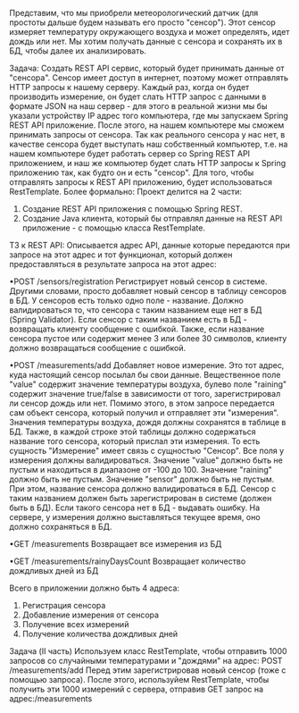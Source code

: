 Представим, что мы приобрели метеорологический датчик (для простоты дальше будем называть его просто "сенсор"). 
Этот сенсор измеряет температуру окружающего воздуха и может определять, идет дождь или нет. 
Мы хотим получать данные с сенсора и сохранять их в БД, чтобы далее их анализировать.

Задача: Создать REST API сервис, который будет принимать данные от "сенсора".
Сенсор имеет доступ в интернет, поэтому может отправлять HTTP запросы к нашему серверу. Каждый раз, когда он будет производить измерение, он будет слать HTTP запрос с данными в формате JSON на наш сервер - для этого в реальной жизни 
мы бы указали устройству IP адрес того компьютера, где мы запускаем Spring REST API приложение. После этого, на нашем компьютере мы сможем принимать запросы от сенсора.
Так как реального сенсора у нас нет, в качестве сенсора будет выступать наш собственный компьютер, т.е. на нашем компьютере будет работать сервер со Spring REST API приложением, и наш же компьютер будет слать HTTP 
запросы к Spring приложению так, как будто он и есть "сенсор". 
Для того, чтобы отправлять запросы к REST API приложению, будет использоваться RestTemplate. 
Более формально:
Проект делится на 2 части:
1) Создание REST API приложения с помощью Spring REST.
2) Создание Java клиента, который бы отправлял данные на REST API приложение - с помощью класса RestTemplate.

ТЗ к REST API:
Описывается адрес API, данные которые передаются при запросе на этот адрес и тот функционал, который должен предоставляться в 
результате запроса на этот адрес: 

•POST /sensors/registration
Регистрирует новый сенсор в системе. Другими словами, просто добавляет новый сенсор в таблицу сенсоров в БД. У сенсоров есть только одно поле - название.
Должно валидироваться то, что сенсора с таким названием еще нет в БД (Spring Validator). Если сенсор с таким названием есть в БД - возвращать 
клиенту сообщение с ошибкой. Также, если название сенсора пустое или содержит менее 3 или более 30 символов, клиенту должно возвращаться сообщение с ошибкой.

•POST /measurements/add
Добавляет новое измерение. Это тот адрес, куда настоящий сенсор посылал бы свои данные. 
Вещественное поле "value" содержит значение температуры воздуха, булево поле "raining" содержит значение true/false в зависимости от того, зарегистрировал ли сенсор дождь или нет. 
Помимо этого, в этом запросе передается сам объект сенсора, который получил и отправляет эти "измерения".
Значения температуры воздуха, дождя должны сохранятся в таблице в БД. Также, в каждой строке этой таблицы должно содержаться название того сенсора, который прислал эти измерения. То есть 
сущность "Измерение" имеет связь с сущностью "Сенсор".
Все поля у измерения должны валидироваться. Значение "value" должно быть не пустым и находиться в диапазоне от -100 до 100. Значение "raining" должно быть не пустым. 
Значение "sensor" должно быть не пустым. При этом, название сенсора должно валидироваться в БД. Сенсор с таким названием должен быть зарегистрирован в системе (должен быть в БД). 
Если такого сенсора нет в БД - выдавать ошибку. На сервере, у измерения должно выставляться текущее время, оно должно сохраняться в БД.

•GET /measurements
Возвращает все измерения из БД

•GET /measurements/rainyDaysCount
Возвращает количество дождливых дней из БД

Всего в приложении должно быть 4 адреса:
1) Регистрация сенсора
2) Добавление измерения от сенсора
3) Получение всех измерений
4) Получение количества дождливых дней

Задача (II часть)
Используем класс RestTemplate, чтобы отправить 1000 запросов со случайными температурами и "дождями" на адрес: POST /measurements/add 
Перед этим зарегистрировав новый сенсор (тоже с помощью запроса). После этого, используйем RestTemplate, чтобы получить эти 1000 измерений с сервера, отправив GET запрос на адрес:/measurements 
